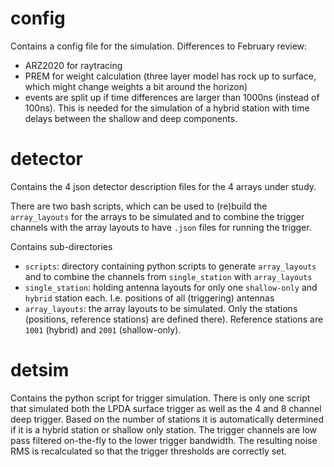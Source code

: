 # config
Contains a config file for the simulation. Differences to February review:
* ARZ2020 for raytracing
* PREM for weight calculation (three layer model has rock up to surface, which might change weights a bit around the horizon)
* events are split up if time differences are larger than 1000ns (instead of 100ns). This is needed for the simulation of a hybrid station with time delays between the shallow and deep components. 

# detector
Contains the 4 json detector description files for the 4 arrays under study. 

There are two bash scripts, which can be used to (re)build the `array_layouts` for the arrays to be simulated and to combine the trigger channels with the array layouts to have `.json` files for running the trigger.

Contains sub-directories
* `scripts`: directory containing python scripts to generate `array_layouts` and to combine the channels from `single_station` with `array_layouts`
* `single_station`: holding antenna layouts for only one `shallow-only` and `hybrid` station each. I.e. positions of all (triggering) antennas
* `array_layouts`: the array layouts to be simulated. Only the stations (positions, reference stations) are defined there). Reference stations are `1001` (hybrid) and `2001` (shallow-only). 

# detsim
Contains the python script for trigger simulation.
There is only one script that simulated both the LPDA surface trigger as well as the 4 and 8 channel deep trigger. Based on the number of stations it is automatically determined if it is a hybrid station or shallow only station. 
The trigger channels are low pass filtered on-the-fly to the lower trigger bandwidth. The resulting noise RMS is recalculated so that the trigger thresholds are correctly set. 
